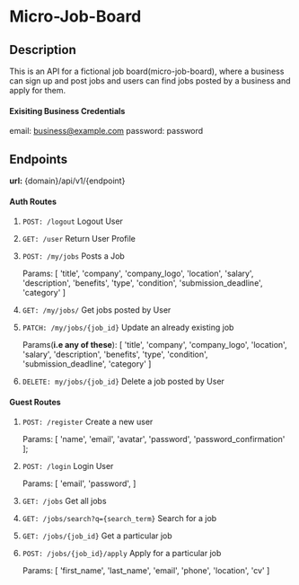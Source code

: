 # Micro-Job-Board

## Description

This is an API for a fictional job board(micro-job-board), where a business can sign up and post jobs and users can find jobs posted by a business and apply for them.

#### Exisiting Business Credentials
email: business@example.com
password: password

## Endpoints

**url:** {domain}/api/v1/{endpoint}

#### Auth Routes

1.  `POST: /logout` Logout User

1.  `GET: /user` Return User Profile

1. `POST: /my/jobs` Posts a Job

	Params: [
		'title',
        'company',
        'company_logo',
        'location',
        'salary',
        'description',
        'benefits',
        'type',
        'condition',
        'submission_deadline',
        'category'
]

1. `GET: /my/jobs/` Get jobs posted by User

1. `PATCH: /my/jobs/{job_id}` Update an already existing job

	Params(**i.e any of these**): [
		'title',
        'company',
        'company_logo',
        'location',
        'salary',
        'description',
        'benefits',
        'type',
        'condition',
        'submission_deadline',
        'category'
]

1. `DELETE: my/jobs/{job_id}` Delete a job posted by User

#### Guest Routes

1. `POST: /register`  Create a new user

	Params: [
        'name',
        'email',
        'avatar',
        'password',
		'password_confirmation'
    ];
1.  `POST: /login` Login User

	Params: [
        'email',
        'password',
]

1. `GET: /jobs` Get all jobs

1. `GET: /jobs/search?q={search_term}` Search for a job

1. `GET: /jobs/{job_id}` Get a particular job

1. `POST: /jobs/{job_id}/apply` Apply for a particular job

	Params: [
		'first_name',
		'last_name',
		'email',
		'phone',
		'location',
		'cv'
	]
